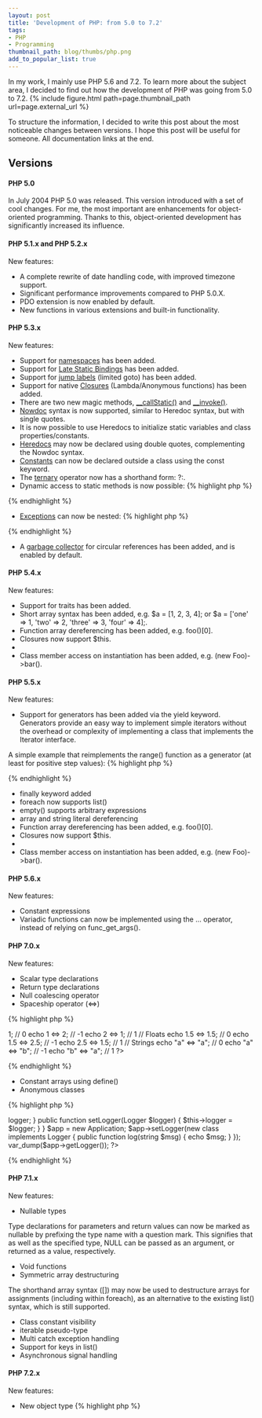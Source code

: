 ```yaml
---
layout: post
title: 'Development of PHP: from 5.0 to 7.2'
tags:
- PHP
- Programming
thumbnail_path: blog/thumbs/php.png
add_to_popular_list: true
---
```


In my work, I mainly use PHP 5.6 and 7.2. To learn more about the subject area, I decided to find out how the development of PHP was going from 5.0 to 7.2. 
 {% include figure.html path=page.thumbnail_path url=page.external_url %}

To structure the information, I decided to write this post about the most noticeable changes between versions. 
I hope this post will be useful  for someone. All documentation links at the end. 
## Versions
#### PHP 5.0

In July 2004 PHP 5.0 was released. This version introduced with a set of cool changes. For me, the most important are enhancements for object-oriented programming. Thanks to this, object-oriented development has significantly increased its influence.

#### PHP 5.1.x and PHP 5.2.x

New features: 
* A complete rewrite of date handling code, with improved timezone support.
* Significant performance improvements compared to PHP 5.0.X.
* PDO extension is now enabled by default.
* New functions in various extensions and built-in functionality.

#### PHP 5.3.x

New features: 
* Support for [namespaces](http://php.net/manual/en/language.namespaces.php) has been added.
* Support for [Late Static Bindings](http://php.net/manual/en/language.oop5.late-static-bindings.php) has been added.
* Support for [jump labels](http://php.net/manual/en/control-structures.goto.php) (limited goto) has been added.
* Support for native [Closures](http://php.net/manual/en/functions.anonymous.php) (Lambda/Anonymous functions) has been added.
* There are two new magic methods, [__callStatic()](http://php.net/manual/en/language.oop5.overloading.php#object.callstatic) and [__invoke()](http://php.net/manual/en/language.oop5.magic.php#object.invoke).
* [Nowdoc](http://php.net/manual/en/language.types.string.php#language.types.string.syntax.nowdoc) syntax is now supported, similar to Heredoc syntax, but with single quotes.
* It is now possible to use Heredocs to initialize static variables and class properties/constants.
* [Heredocs](http://php.net/manual/en/language.types.string.php#language.types.string.syntax.heredoc) may now be declared using double quotes, complementing the Nowdoc syntax.
* [Constants](http://php.net/manual/en/language.constants.syntax.php) can now be declared outside a class using the const keyword.
* The [ternary](http://php.net/manual/en/language.operators.comparison.php#language.operators.comparison.ternary) operator now has a shorthand form: ?:.
* Dynamic access to static methods is now possible:
{% highlight php %}
<?php
<?php
class C {
   public static $foo = 123;
}

$a = "C";
echo $a::$foo;
?>
{% endhighlight %}
* [Exceptions](http://php.net/manual/en/language.exceptions.php) can now be nested:
{% highlight php %}
<?php
class MyCustomException extends Exception {}

try {
    throw new MyCustomException("Exceptional", 112);
} catch (Exception $e) {
    /* Note the use of the third parameter to pass $e
     * into the RuntimeException. */
    throw new RuntimeException("Rethrowing", 911, $e);
}
?>
{% endhighlight %}
* A [garbage collector](http://php.net/manual/en/features.gc.php) for circular references has been added, and is enabled by default.

#### PHP 5.4.x
New features: 
* Support for traits has been added.
* Short array syntax has been added, e.g. $a = [1, 2, 3, 4]; or $a = ['one' => 1, 'two' => 2, 'three' => 3, 'four' => 4];.
* Function array dereferencing has been added, e.g. foo()[0].
* Closures now support $this.
* <?= is now always available, regardless of the short_open_tag php.ini option.
* Class member access on instantiation has been added, e.g. (new Foo)->bar().

#### PHP 5.5.x
New features: 
* Support for generators has been added via the yield keyword. Generators provide an easy way to implement simple iterators without the overhead or complexity of implementing a class that implements the Iterator interface.

A simple example that reimplements the range() function as a generator (at least for positive step values):
{% highlight php %}
<?php
function xrange($start, $limit, $step = 1) {
    for ($i = $start; $i <= $limit; $i += $step) {
        yield $i;
    }
}

echo 'Single digit odd numbers: ';

/*
 * Note that an array is never created or returned,
 * which saves memory.
 */
foreach (xrange(1, 9, 2) as $number) {
    echo "$number ";
}

echo "\n";
?>
{% endhighlight %}
* finally keyword added
* foreach now supports list()
* empty() supports arbitrary expressions
* array and string literal dereferencing
* Function array dereferencing has been added, e.g. foo()[0].
* Closures now support $this.
* <?= is now always available, regardless of the short_open_tag php.ini option.
* Class member access on instantiation has been added, e.g. (new Foo)->bar().

#### PHP 5.6.x
New features:
* Constant expressions
* Variadic functions can now be implemented using the ... operator, instead of relying on func_get_args().

#### PHP 7.0.x
New features:
* Scalar type declarations 
* Return type declarations 
* Null coalescing operator
* Spaceship operator (<=>)

{% highlight php %}
<?php
// Integers
echo 1 <=> 1; // 0
echo 1 <=> 2; // -1
echo 2 <=> 1; // 1

// Floats
echo 1.5 <=> 1.5; // 0
echo 1.5 <=> 2.5; // -1
echo 2.5 <=> 1.5; // 1
 
// Strings
echo "a" <=> "a"; // 0
echo "a" <=> "b"; // -1
echo "b" <=> "a"; // 1
?>
{% endhighlight %}

* Constant arrays using define() 
* Anonymous classes

{% highlight php %}
<?php
interface Logger {
    public function log(string $msg);
}

class Application {
    private $logger;

    public function getLogger(): Logger {
         return $this->logger;
    }

    public function setLogger(Logger $logger) {
         $this->logger = $logger;
    }
}

$app = new Application;
$app->setLogger(new class implements Logger {
    public function log(string $msg) {
        echo $msg;
    }
});

var_dump($app->getLogger());
?>
{% endhighlight %}

#### PHP 7.1.x
New features:
* Nullable types

Type declarations for parameters and return values can now be marked as nullable by prefixing the type name with a question mark. This signifies that as well as the specified type, NULL can be passed as an argument, or returned as a value, respectively.
* Void functions
* Symmetric array destructuring

The shorthand array syntax ([]) may now be used to destructure arrays for assignments (including within foreach), as an alternative to the existing list() syntax, which is still supported.
* Class constant visibility 
* iterable pseudo-type 
* Multi catch exception handling
* Support for keys in list() 
* Asynchronous signal handling 

#### PHP 7.2.x
New features:
* New object type
{% highlight php %}
<?php

function test(object $obj) : object
{
    return new SplQueue();
}

test(new StdClass());
{% endhighlight %}

* Abstract method overriding
* Password hashing with Argon2
* Extended string types for PDO
* Support for extended operations in LDAP

## Summary

In this article, I tried to describe all the most important changes that have been made with PHP from 5.0.

## See also

* [Migrating from PHP 4 to PHP 5.0.x](http://php.net/manual/en/migration5.php)
* [Migrating from PHP 5.0.x to PHP 5.1.x](http://php.net/manual/en/migration51.php)
* [Migrating from PHP 5.1.x to PHP 5.2.x](http://php.net/manual/en/migration52.php)
* [Migrating from PHP 5.2.x to PHP 5.3.x](http://php.net/manual/en/migration53.php)
* [Migrating from PHP 5.3.x to PHP 5.4.x](http://php.net/manual/en/migration54.php)
* [Migrating from PHP 5.4.x to PHP 5.5.x](http://php.net/manual/en/migration55.php)
* [Migrating from PHP 5.5.x to PHP 5.6.x](http://php.net/manual/en/migration56.php)
* [Migrating from PHP 5.6.x to PHP 7.0.x](http://php.net/manual/en/migration70.php)
* [Migrating from PHP 7.0.x to PHP 7.1.x](http://php.net/manual/en/migration71.php)
* [Migrating from PHP 7.1.x to PHP 7.2.x](http://php.net/manual/en/migration72.php)